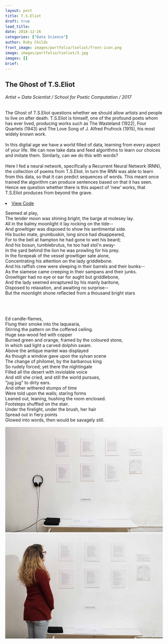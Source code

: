 ```yaml
---
layout: post
title: T.S.Eliot
draft: true
lead_title:
date: 2018-12-26
categories: ["Data Science"]
author: Ruby Childs
front_image: images/portfolio/tseliot/front-icon.png
image: images/portfolio/tseliot/3.jpg
images: []
brief:
---
```




<div class="row">
    <div class="col-md-6 project-title">
        <h2>The Ghost of T.S.Eliot</h2>
        <h6> Artist + Data Scientist   /   School for Poetic Computation  /  2017 </h6>
    </div>
    <div class="col-md-6">
        <div class="block">
          <div class="post-meta mb-5">
              <h8>The Ghost of T.S.Eliot questions whether we should allow artists and people to live on after death. T.S.Eliot is himself, one of the profound poets whom has ever lived, producing works such as The Wasteland (1922), Four Quartets (1943) and The Love Song of J. Alfred Prufrock (1915), his most widely known work.<br><br>
              In this digital age we have a world filled of data, learning from every aspect of your life. We can now take data and feed algorithms to learn our choices and imitate them. Similarly, can we do this with words?<br><br>
              Here I fed a neural network, specifically a Recurrent Neural Network (RNN), the collection of poems from T.S.Eliot. In turn the RNN was able to learn from this data, so that it can predict sequences of words. This meant once trained the algorithm can produce sentences based on that it has seen. Hence we question whether there is this aspect of ‘new’ works, that T.S.Eliot produces from beyond the grave.<br><br>
            <h8>
            <li class="list-inline-item">
                <a href="https://github.com/rubychilds/TS-Eliot/tree/master/data/output/finals" target="_blank" class="btn btn-main">View Code</a>
            </li>
          </div>
        </div>
    </div>
</div>



<div class="row poetry">
  <div class="col-sm-6">
    <p class="poem">
        Seemed at play,<br>
        The tender moon was shining bright, the barge at molesey lay.<br>
        All in the balmy moonlight it lay rocking on the tide--<br>
        And growltiger was disposed to show his sentimental side.<br>
        His bucko mate, grumbuskin, long since had disappeared,<br>
        For to the bell at hampton he had gone to wet his beard;<br>
        And his bosun, tumblebrutus, he too had stol'n away-<br>
        In the yard behind the lion he was prowling for his prey.<br>
        In the forepeak of the vessel growltiger sate alone,<br>
        Concentrating his attention on the lady griddlebone.<br>
        And his raffish crew were sleeping in their barrels and their bunks--<br>
        As the siamese came creeping in their sampans and their junks.<br>
        Growltiger had no eye or ear for aught but griddlebone,<br>
        And the lady seemed enraptured by his manly baritone,<br>
        Disposed to relaxation, and awaiting no surprise--<br>
        But the moonlight shone reflected from a thousand bright stars<br>
        <br>
        <br>
        <br>
    </p>
  </div>
  <div class="col-sm-6">
    <p  class="poem">
      Ed candle-flames,<br>
      Flung their smoke into the laquearia,<br>
      Stirring the pattern on the coffered ceiling.<br>
      Huge sea-wood fed with copper<br>
      Burned green and orange, framed by the coloured stone,<br>
      In which sad light a carved dolphin swam.<br>
      Above the antique mantel was displayed<br>
      As though a window gave upon the sylvan scene<br>
      The change of philomel, by the barbarous king<br>
      So rudely forced; yet there the nightingale<br>
      Filled all the desert with inviolable voice<br>
      And still she cried, and still the world pursues,<br>
      "jug jug" to dirty ears.<br>
      And other withered stumps of time<br>
      Were told upon the walls; staring forms<br>
      Leaned out, leaning, hushing the room enclosed.<br>
      Footsteps shuffled on the stair.<br>
      Under the firelight, under the brush, her hair<br>
      Spread out in fiery points<br>
      Glowed into words, then would be savagely still.<br>
    </p>
  </div>
</div>



<div class="row">
  <div class="col-sm-12">
    <img src="/images/portfolio/tseliot/1.jpg" alt="Post-Image" class="w-100 mb-3 padding-0">
  </div>
</div>  
<div class="row">
  <div class="col-sm-12">
    <img src="/images/portfolio/tseliot/2.jpg" alt="Post-Image" class="w-100 mb-3 padding-0">
  </div>
</div>
